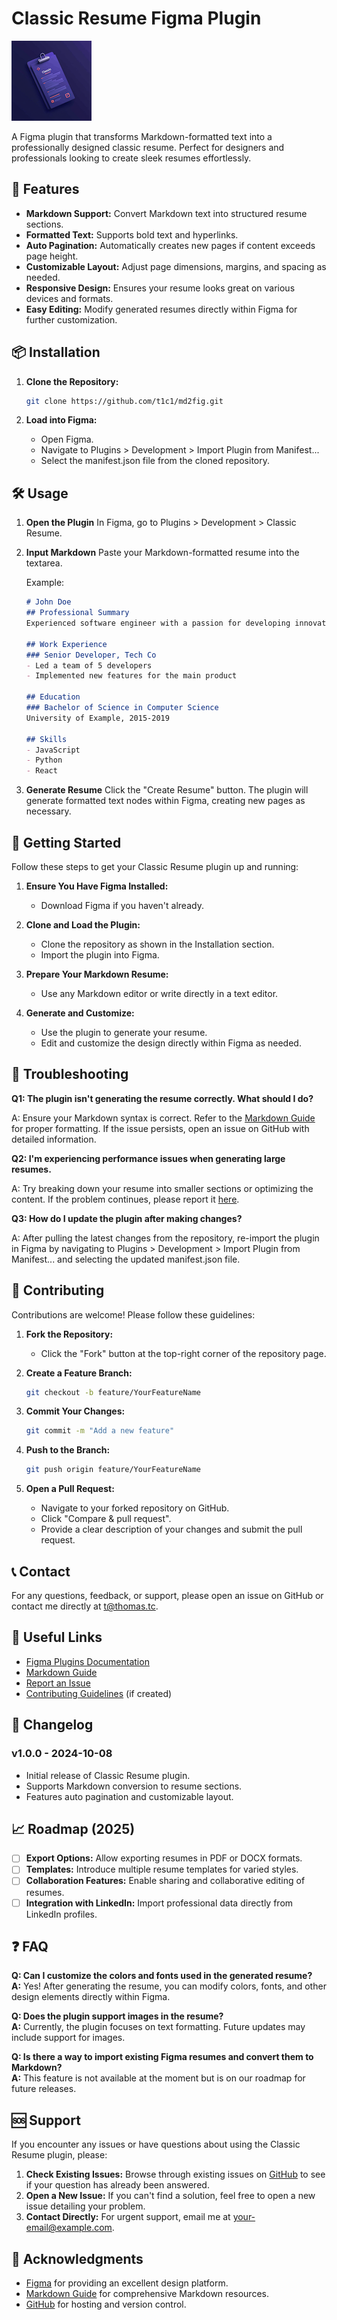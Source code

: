 # Classic Resume Figma Plugin
   
![Plugin Icon](assets/icon.png)

A Figma plugin that transforms Markdown-formatted text into a professionally designed classic resume. Perfect for designers and professionals looking to create sleek resumes effortlessly.

## 🚀 Features

- **Markdown Support:** Convert Markdown text into structured resume sections.
- **Formatted Text:** Supports bold text and hyperlinks.
- **Auto Pagination:** Automatically creates new pages if content exceeds page height.
- **Customizable Layout:** Adjust page dimensions, margins, and spacing as needed.
- **Responsive Design:** Ensures your resume looks great on various devices and formats.
- **Easy Editing:** Modify generated resumes directly within Figma for further customization.

## 📦 Installation

1. **Clone the Repository:**
   ```bash
   git clone https://github.com/t1c1/md2fig.git
   ```

2. **Load into Figma:**
   - Open Figma.
   - Navigate to Plugins > Development > Import Plugin from Manifest...
   - Select the manifest.json file from the cloned repository.

## 🛠️ Usage

1. **Open the Plugin**
   In Figma, go to Plugins > Development > Classic Resume.

2. **Input Markdown**
   Paste your Markdown-formatted resume into the textarea.

   Example:

   ```markdown
   # John Doe
   ## Professional Summary
   Experienced software engineer with a passion for developing innovative programs.

   ## Work Experience
   ### Senior Developer, Tech Co
   - Led a team of 5 developers
   - Implemented new features for the main product

   ## Education
   ### Bachelor of Science in Computer Science
   University of Example, 2015-2019

   ## Skills
   - JavaScript
   - Python
   - React
   ```

3. **Generate Resume**
   Click the "Create Resume" button.
   The plugin will generate formatted text nodes within Figma, creating new pages as necessary.


## 🌟 Getting Started

Follow these steps to get your Classic Resume plugin up and running:

1. **Ensure You Have Figma Installed:**
   - Download Figma if you haven't already.

2. **Clone and Load the Plugin:**
   - Clone the repository as shown in the Installation section.
   - Import the plugin into Figma.

3. **Prepare Your Markdown Resume:**
   - Use any Markdown editor or write directly in a text editor.

4. **Generate and Customize:**
   - Use the plugin to generate your resume.
   - Edit and customize the design directly within Figma as needed.

## 🐞 Troubleshooting

**Q1: The plugin isn't generating the resume correctly. What should I do?**

A: Ensure your Markdown syntax is correct. Refer to the [Markdown Guide](https://www.markdownguide.org/) for proper formatting. If the issue persists, open an issue on GitHub with detailed information.

**Q2: I'm experiencing performance issues when generating large resumes.**

A: Try breaking down your resume into smaller sections or optimizing the content. If the problem continues, please report it [here](https://github.com/t1c1/md2fig/issues).

**Q3: How do I update the plugin after making changes?**

A: After pulling the latest changes from the repository, re-import the plugin in Figma by navigating to Plugins > Development > Import Plugin from Manifest... and selecting the updated manifest.json file.

## 📝 Contributing

Contributions are welcome! Please follow these guidelines:

1. **Fork the Repository:**
   - Click the "Fork" button at the top-right corner of the repository page.

2. **Create a Feature Branch:**
   ```bash
   git checkout -b feature/YourFeatureName
   ```

3. **Commit Your Changes:**
   ```bash
   git commit -m "Add a new feature"
   ```

4. **Push to the Branch:**
   ```bash
   git push origin feature/YourFeatureName
   ```

5. **Open a Pull Request:**
   - Navigate to your forked repository on GitHub.
   - Click "Compare & pull request".
   - Provide a clear description of your changes and submit the pull request.

## 📞 Contact

For any questions, feedback, or support, please open an issue on GitHub or contact me directly at t@thomas.tc.

## 🔗 Useful Links

- [Figma Plugins Documentation](https://www.figma.com/plugin-docs/)
- [Markdown Guide](https://www.markdownguide.org/)
- [Report an Issue](https://github.com/t1c1/md2fig/issues)
- [Contributing Guidelines](CONTRIBUTING.md) (if created)

## 📝 Changelog

### v1.0.0 - 2024-10-08
- Initial release of Classic Resume plugin.
- Supports Markdown conversion to resume sections.
- Features auto pagination and customizable layout.

## 📈 Roadmap (2025)

- [ ] **Export Options:** Allow exporting resumes in PDF or DOCX formats.
- [ ] **Templates:** Introduce multiple resume templates for varied styles.
- [ ] **Collaboration Features:** Enable sharing and collaborative editing of resumes.
- [ ] **Integration with LinkedIn:** Import professional data directly from LinkedIn profiles.

## ❓ FAQ

**Q: Can I customize the colors and fonts used in the generated resume?**  
**A:** Yes! After generating the resume, you can modify colors, fonts, and other design elements directly within Figma.

**Q: Does the plugin support images in the resume?**  
**A:** Currently, the plugin focuses on text formatting. Future updates may include support for images.

**Q: Is there a way to import existing Figma resumes and convert them to Markdown?**  
**A:** This feature is not available at the moment but is on our roadmap for future releases.

## 🆘 Support

If you encounter any issues or have questions about using the Classic Resume plugin, please:

1. **Check Existing Issues:** Browse through existing issues on [GitHub](https://github.com/t1c1/md2fig/issues) to see if your question has already been answered.
2. **Open a New Issue:** If you can't find a solution, feel free to open a new issue detailing your problem.
3. **Contact Directly:** For urgent support, email me at [your-email@example.com](mailto:your-email@example.com).

## 🙏 Acknowledgments

- [Figma](https://www.figma.com/) for providing an excellent design platform.
- [Markdown Guide](https://www.markdownguide.org/) for comprehensive Markdown resources.
- [GitHub](https://github.com/) for hosting and version control.
